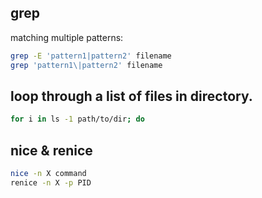## grep
matching multiple patterns:
```bash
grep -E 'pattern1|pattern2' filename
grep 'pattern1\|pattern2' filename
```
## loop through a list of files in directory.
```bash
for i in ls -1 path/to/dir; do
```

## nice & renice
```bash
nice -n X command
renice -n X -p PID
```
